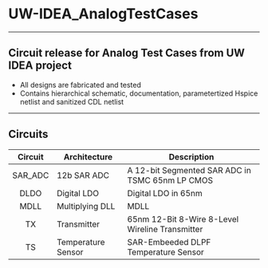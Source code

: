 # UW-IDEA_AnalogTestCases
------------------------------------------------------------
Circuit release for Analog Test Cases from UW IDEA project
------------------------------------------------------------

* All designs are fabricated and tested
* Contains hierarchical schematic, documentation, parametertized Hspice netlist and sanitized CDL netlist

---------
Circuits
---------
| Circuit       | Architecture           | Description         |
| :------------:| ------------------ | -------------------|
| SAR_ADC | 12b SAR ADC | A 12-bit Segmented SAR ADC in TSMC 65nm LP CMOS |
| DLDO | Digital LDO | Digital LDO in 65nm |
| MDLL | Multiplying DLL  |	MDLL |
| TX | Transmitter | 65nm 12-Bit 8-Wire 8-Level Wireline Transmitter|
| TS | Temperature Sensor  | SAR-Embeeded DLPF Temperature Sensor  |

